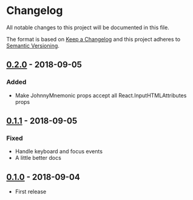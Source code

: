 # Changelog
All notable changes to this project will be documented in this file.

The format is based on [Keep a Changelog](http://keepachangelog.com/en/1.0.0/)
and this project adheres to [Semantic Versioning](http://semver.org/spec/v2.0.0.html).

## [0.2.0] - 2018-09-05
### Added
- Make JohnnyMnemonic props accept all React.InputHTMLAttributes<HTMLInputElement> props

## [0.1.1] - 2018-09-05
### Fixed
- Handle keyboard and focus events
- A little better docs

## [0.1.0] - 2018-09-04
- First release

[0.2.0]: https://github.com/lucamonfredo/johnnymnemonic/compare/v0.1.1...v0.2.0
[0.1.1]: https://github.com/lucamonfredo/johnnymnemonic/compare/v0.1.0...v0.1.1
[0.1.0]: https://github.com/lucamonfredo/johnnymnemonic/releases/tag/v0.1.0